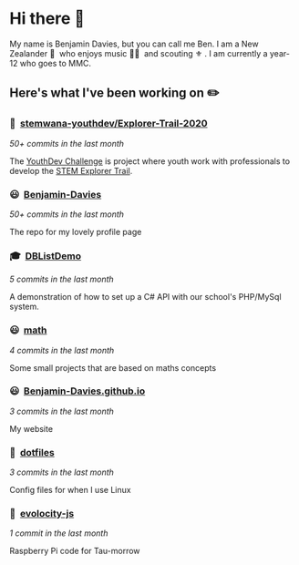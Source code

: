 # Hi there 👋

My name is Benjamin Davies, but you can call me Ben. I am a New Zealander 🥝 &nbsp;who enjoys music 🎸🎷 &nbsp;and scouting ⚜️ . I am currently a year-12 who goes to MMC.

## Here's what I've been working on ✏️


### 🤵&nbsp; [stemwana-youthdev/Explorer-Trail-2020](https://stemexplorertrail.nz)

*50+ commits in the last month*

The [YouthDev Challenge](https://stemwana.nz/2020-stem-initiative/#page-484:~:text=YOUTHDEV%20CHALLENGE) is project where youth work with professionals to develop the [STEM Explorer Trail](https://stemexplorertrail.nz/).


### 😃&nbsp; [Benjamin-Davies](https://github.com/Benjamin-Davies/Benjamin-Davies)

*50+ commits in the last month*

The repo for my lovely profile page


### 🎓&nbsp; [DBListDemo](https://github.com/Benjamin-Davies/DBListDemo)

*5 commits in the last month*

A demonstration of how to set up a C# API with our school's PHP/MySql system.


### 😃&nbsp; [math](https://benjamin-davies.github.io/math/)

*4 commits in the last month*

Some small projects that are based on maths concepts


### 😃&nbsp; [Benjamin-Davies.github.io](https://Benjamin-Davies.github.io/)

*3 commits in the last month*

My website


### 🐧&nbsp; [dotfiles](https://github.com/Benjamin-Davies/dotfiles)

*3 commits in the last month*

Config files for when I use Linux


### 🚗&nbsp; [evolocity-js](https://github.com/Benjamin-Davies/evolocity-js)

*1 commit in the last month*

Raspberry Pi code for Tau-morrow

